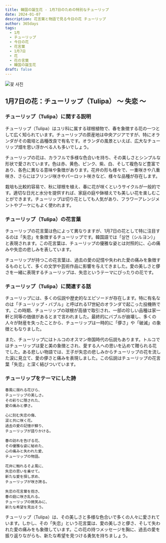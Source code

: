 ```yaml
---
title: 韓国の誕生花 - 1月7日のための特別なチューリップ
date: 2024-01-07
description: 花言葉と物語で見る今日の花 チューリップ
author: 365days
tags:
  - 1月
  - チューリップ
  - 今日の花
  - 花言葉
  - 1月7日
  - 花
  - 花の言葉
  - 韓国の誕生花
draft: false
---
```



![꽃 사진](https://cdn.pixabay.com/photo/2020/04/28/13/17/tulips-5104494_1280.jpg#center)


## 1月7日の花：チューリップ（Tulipa） ～ 失恋 ～

### チューリップ（Tulipa）に関する説明

チューリップ（Tulipa）はユリ科に属する球根植物で、春を象徴する花の一つとして広く知られています。チューリップの原産地は中央アジアですが、特にオランダがその栽培と品種改良で有名です。オランダの風景といえば、広大なチューリップ畑を思い浮かべる人も多いでしょう。

チューリップの花は、カラフルで多様な色合いを持ち、その美しさとシンプルな形状で愛されています。色は赤、黄色、ピンク、紫、白、そして複色など豊富であり、各色に異なる意味や象徴があります。花弁の形も様々で、一重咲きや八重咲き、さらにはフリンジ咲きやパーロット咲きなど、様々な品種が存在します。

栽培も比較的容易で、秋に球根を植え、春に花が咲くというサイクルが一般的です。適切な日光と水分を提供すれば、家庭の庭や鉢植えでも美しい花を楽しむことができます。チューリップは切り花としても人気があり、フラワーアレンジメントやブーケにもよく使われます。

### チューリップ（Tulipa）の花言葉

チューリップの花言葉は色によって異なりますが、1月7日の花として特に注目するのは「失恋」を象徴するチューリップです。韓国語では「실연（シルヨン）」と表現されます。この花言葉は、チューリップの優雅な姿とは対照的に、心の痛みや失恋の悲しみを表しています。

チューリップが持つこの花言葉は、過去の愛の記憶や失われた愛の痛みを象徴するものとして、多くの文学や芸術作品に影響を与えてきました。愛の美しさと儚さを一緒に表現するチューリップは、失恋というテーマにぴったりの花です。

### チューリップ（Tulipa）に関連する話

チューリップには、多くの伝説や歴史的なエピソードが存在します。特に有名なのは「チューリップ・バブル」と呼ばれる17世紀のオランダで起こった投機熱です。この時期、チューリップの球根が高値で取引され、一部の珍しい品種は家一軒と同等の価値があるとまで言われました。最終的にバブルが崩壊し、多くの人々が財産を失ったことから、チューリップは一時的に「儚さ」や「破滅」の象徴ともなりました。

また、チューリップにはトルコのオスマン帝国時代の伝説もあります。トルコではチューリップは愛と美の象徴とされ、愛する人への思いを込めて贈られる花でした。ある悲しい物語では、王子が失恋の悲しみからチューリップの花を流した涙に見立て、愛の儚さと痛みを表現しました。この伝説はチューリップの花言葉「失恋」と深く結びついています。

### チューリップをテーマにした詩

	春風に揺れる花びら、  
	チューリップの美しさ。  
	その彩りに隠された、  
	愛の痛みと儚さ。
	
	心に刻む失恋の傷、  
	涙と共に咲く花。  
	過去の愛の記憶が蘇り、  
	チューリップが語りかける。
	
	春の訪れを告げる花、  
	その優雅な姿に秘めた、  
	心の痛みと失われた愛、  
	チューリップの物語。
	
	花弁に触れるそよ風に、  
	失恋の思いを乗せて。  
	新たな愛を探し求め、  
	チューリップが咲き誇る。
	
	失恋の花言葉を抱き、  
	春の庭に咲き乱れる。  
	チューリップの微笑みに、  
	新たな希望を見出そう。

チューリップ（Tulipa）は、その美しさと多様な色合いで多くの人々に愛されています。しかし、その「失恋」という花言葉は、愛の美しさと儚さ、そして失われた愛の痛みをも象徴しています。この花の持つメッセージを胸に、過去の愛を振り返りながらも、新たな希望を見つける勇気を持ちましょう。